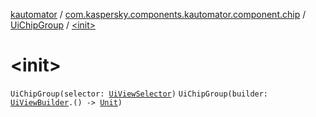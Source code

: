 [kautomator](../../index.md) / [com.kaspersky.components.kautomator.component.chip](../index.md) / [UiChipGroup](index.md) / [&lt;init&gt;](./-init-.md)

# &lt;init&gt;

`UiChipGroup(selector: `[`UiViewSelector`](../../com.kaspersky.components.kautomator.component.common.builders/-ui-view-selector/index.md)`)`
`UiChipGroup(builder: `[`UiViewBuilder`](../../com.kaspersky.components.kautomator.component.common.builders/-ui-view-builder/index.md)`.() -> `[`Unit`](https://kotlinlang.org/api/latest/jvm/stdlib/kotlin/-unit/index.html)`)`